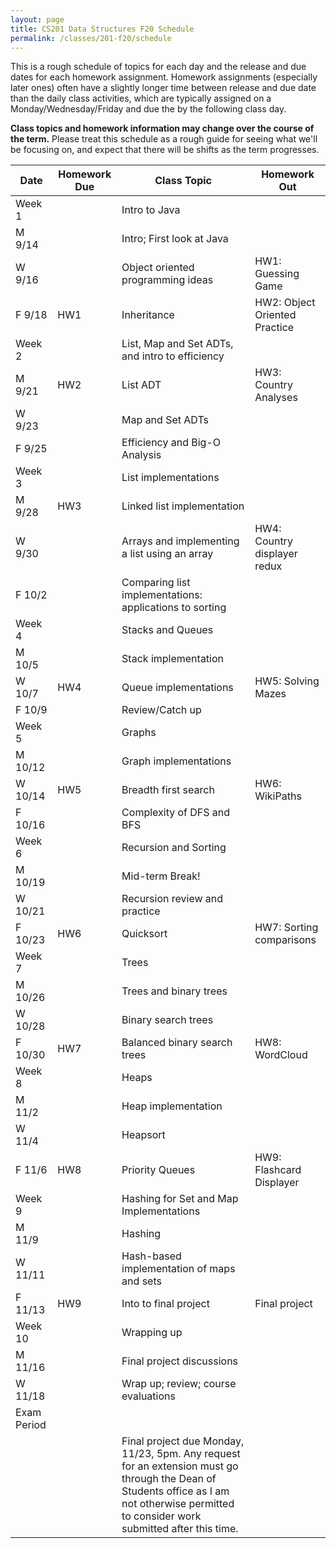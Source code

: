 ```yaml
---
layout: page
title: CS201 Data Structures F20 Schedule
permalink: /classes/201-f20/schedule
---
```


This is a rough schedule of topics for each day and the release and due dates for each homework assignment. Homework assignments (especially later ones) often have a slightly longer time between release and due date than the daily class activities, which are typically assigned on a Monday/Wednesday/Friday and due the by the following class day. 

**Class topics and homework information may change over the course of the term.** Please treat this schedule as a rough guide for seeing what we'll be focusing on, and expect that there will be shifts as the term progresses.

| Date	| Homework Due	| Class Topic |	Homework Out |
| ------- | --------------- | ------------- | -------------- |
| Week 1 | | Intro to Java | |
| M 9/14 | | Intro; First look at Java	| |
| W 9/16 | |	Object oriented programming ideas |	HW1: Guessing Game |
| F 9/18 |	HW1	| Inheritance |	HW2: Object Oriented Practice |
| Week 2 | | List, Map and Set ADTs, and intro to efficiency | |
| M 9/21 |	HW2	| List ADT |	HW3: Country Analyses |
| W 9/23 |	|	Map and Set ADTs	| |
| F 9/25 | |		Efficiency and Big-O Analysis	| |
| Week 3 | | List implementations | |
| M 9/28 |	HW3	| Linked list implementation	| |
| W 9/30 |	 |	Arrays and implementing a list using an array | HW4: Country displayer redux |
| F 10/2 | |		Comparing list implementations: applications to sorting	| |
| Week 4 | | Stacks and Queues | |
| M 10/5 | |		Stack implementation	| |
| W 10/7 |	HW4 |	Queue implementations	| HW5: Solving Mazes |
| F 10/9 | |		Review/Catch up	| |
| Week 5 | | Graphs | |
| M 10/12 | |	Graph implementations	| |
| W 10/14 |	HW5	| Breadth first search	| HW6: WikiPaths |
| F 10/16 | |	Complexity of DFS and BFS	| |
| Week 6 | | Recursion and Sorting | |
| M 10/19	| |	Mid-term Break!	| |
| W 10/21 | |	Recursion review and practice | |
| F 10/23 | HW6	| Quicksort	| HW7: Sorting comparisons |
| Week 7 | | Trees | |
| M 10/26 | |		Trees and binary trees	| |
| W 10/28 | |	Binary search trees		 | |
| F 10/30 |	HW7 |	Balanced binary search trees	| HW8: WordCloud |
| Week 8 | | Heaps | |
| M 11/2 |  |		Heap implementation	| |
| W 11/4 | |	Heapsort		 | |	
| F 11/6 | HW8	|  Priority Queues |	HW9: Flashcard Displayer |
| Week 9 | | Hashing for Set and Map Implementations | |
| M 11/9 | |		Hashing	| |	
| W 11/11 | |	Hash-based implementation of maps and sets | |
| F 11/13 | HW9 |	Into to final project |	Final project |
| Week 10 | | Wrapping up | |
| M 11/16	| |  Final project discussions | |
| W 11/18 | | Wrap up; review; course evaluations	| |
| Exam Period | | | |
| | | Final project due Monday, 11/23, 5pm. Any request for an extension must go through the Dean of Students office as I am not otherwise permitted to consider work submitted after this time. | |